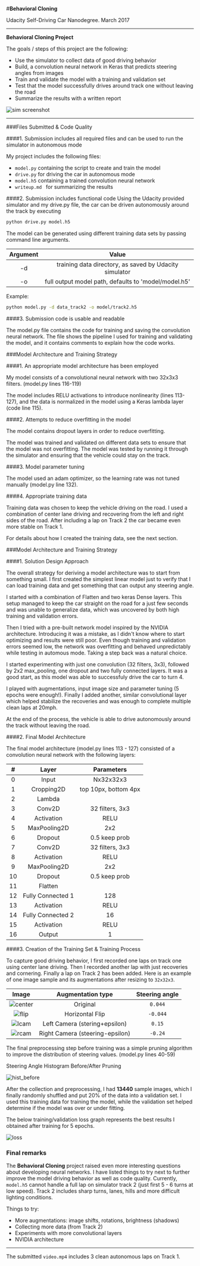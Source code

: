 #**Behavioral Cloning**

Udacity Self-Driving Car Nanodegree. March 2017

---

**Behavioral Cloning Project**

The goals / steps of this project are the following:
- Use the simulator to collect data of good driving behavior
- Build, a convolution neural network in Keras that predicts steering angles from images
- Train and validate the model with a training and validation set
- Test that the model successfully drives around track one without leaving the road
- Summarize the results with a written report


[//]: # (Image References)

[image1]: ./img/sim_autonomous.png
[image2]: ./img/steering_00444.png
[image3]: ./img/steering_m00444.png
[image4]: ./img/steering_left_015.png
[image5]: ./img/steering_right_m024.png
[image6]: ./img/hist_before_pruning.png
[image7]: ./img/hist_after_pruning.png
[image8]: ./img/loss_with_one_convolution.png
[image9]: ./img/perfect_loss_after_resize_to_32x32.png
[image10]: ./img/hist_before_after_pruning.png

![sim screenshot][image1]

---
###Files Submitted & Code Quality

####1. Submission includes all required files and can be used to run the simulator in autonomous mode

My project includes the following files:
* `model.py` containing the script to create and train the model
* `drive.py` for driving the car in autonomous mode
* `model.h5` containing a trained convolution neural network
* `writeup.md ` for summarizing the results

####2. Submission includes functional code
Using the Udacity provided simulator and my drive.py file, the car can be driven autonomously around the track by executing
```sh
python drive.py model.h5
```

The model can be generated using different training data sets by passing
command line arguments.

| Argument | Value |
|:------:|:-----------:|
| -d | training data directory, as saved by Udacity simulator |
| -o | full output model path, defaults to 'model/model.h5' |

Example:

```sh
python model.py -d data_track2 -o model/track2.h5
```

####3. Submission code is usable and readable

The model.py file contains the code for training and saving the convolution neural network. The file shows the pipeline I used for training and validating the model, and it contains comments to explain how the code works.

###Model Architecture and Training Strategy

####1. An appropriate model architecture has been employed

My model consists of a convolutional neural network with two 32x3x3 filters. (model.py lines 116-119)

The model includes RELU activations to introduce nonlinearity (lines 113-127), and the data is normalized in the model using a Keras lambda layer (code line 115).

####2. Attempts to reduce overfitting in the model

The model contains dropout layers in order to reduce overfitting.

The model was trained and validated on different data sets to ensure that the model was not overfitting. The model was tested by running it through the simulator and ensuring that the vehicle could stay on the track.

####3. Model parameter tuning

The model used an adam optimizer, so the learning rate was not tuned manually (model.py line 132).

####4. Appropriate training data

Training data was chosen to keep the vehicle driving on the road. I used a combination of center lane driving and recovering from the left and right sides of the road. After including a lap on Track 2 the car became even more stable on Track 1.

For details about how I created the training data, see the next section.

###Model Architecture and Training Strategy

####1. Solution Design Approach

The overall strategy for deriving a model architecture was to start from something small. I first created the simplest linear model just to verify that I can load training data and get something that can output any steering angle.

I started with a combination of Flatten and two keras Dense layers. This setup managed to keep the car straight on the road for a just few seconds and was unable to generalize data, which was uncovered by both high training and validation errors.

Then I tried with a pre-built network model inspired by the NVIDIA architecture. Introducing it was a mistake, as I didn't know where to start optimizing and results were still poor. Even though training and validation errors seemed low, the network was overfitting and behaved unpredictably while testing in automous mode. Taking a step back was a natural choice.

I started experimenting with just one convolution (32 filters, 3x3), followed by 2x2 max_pooling, one dropout and two fully connected layers. It was a good start, as this model was able to successfuly drive the car to turn 4.

I played with augmentations, input image size and parameter tuning (5 epochs were enough!). Finally I added another, similar convolutional layer which helped stabilize the recoveries and was enough to complete multiple clean laps at 20mph.

At the end of the process, the vehicle is able to drive autonomously around the track without leaving the road.

####2. Final Model Architecture

The final model architecture (model.py lines 113 - 127) consisted of a convolution neural network with the following layers:

| # | Layer | Parameters |
|:-:|:------:|:-----------:|
| 0 | Input | Nx32x32x3 |
| 1 | Cropping2D | top 10px, bottom 4px |
| 2 | Lambda | | mean variance normalization |
| 3 | Conv2D | 32 filters, 3x3 |
| 4 | Activation | RELU |
| 5 | MaxPooling2D | 2x2 |
| 6 | Dropout | 0.5 keep prob |
| 7 | Conv2D | 32 filters, 3x3 |
| 8 | Activation | RELU |
| 9 | MaxPooling2D | 2x2 |
| 10 | Dropout | 0.5 keep prob |
| 11 | Flatten | |
| 12 | Fully Connected 1 | 128 |
| 13 | Activation | RELU |
| 14 | Fully Connected 2 | 16 |
| 15 | Activation | RELU |
| 16 | Output | 1 |

####3. Creation of the Training Set & Training Process

To capture good driving behavior, I first recorded one laps on track one using center lane driving. Then I recorded another lap with just recoveries and cornering. Finally a lap on Track 2 has been added. Here is an example of one image sample and its augmentations after resizing to `32x32x3`.

| Image | Augmentation type | Steering angle |
|:------:|:----------------:|:--------------:|
| ![center][image2] | Original | `0.044` |
| ![flip][image3] | Horizontal Flip | `-0.044` |
| ![lcam][image4] | Left Camera (stering+epsilon) | `0.15` |
| ![rcam][image5] | Right Camera (steering-epsilon) | `-0.24` |


The final preprocessing step before training was a simple pruning algorithm to improve the distribution of steering values. (model.py lines 40-59)

Steering Angle Histogram Before/After Pruning

![hist_before][image10]

After the collection and preprocessing, I had **13440** sample images, which I finally randomly shuffled and put 20% of the data into a validation set. I used this training data for training the model, while the validation set helped determine if the model was over or under fitting.

The below training/validation loss graph represents the best results I obtained after training for 5 epochs.

![loss][image9]

### Final remarks

The  **Behavioral Cloning** project raised even more interesting questions about developing neural networks. I have listed things to try next to further improve the model driving behavior as well as code quality. Currently, `model.h5` cannot handle a full lap on simulator track 2 (just first 5 - 6 turns at low speed). Track 2 includes sharp turns, lanes, hills and more difficult lighting conditions.

Things to try:

* More augmentations: image shifts, rotations, brightness (shadows)
* Collecting more data (from Track 2)
* Experiments with more convolutional layers
* NVIDIA architecture

---

The submitted `video.mp4` includes 3 clean autonomous laps on Track 1.

